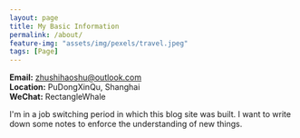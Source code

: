 ```yaml
---
layout: page
title: My Basic Information
permalink: /about/
feature-img: "assets/img/pexels/travel.jpeg"
tags: [Page]
---
```

**Email:** zhushihaoshu@outlook.com \
**Location:** PuDongXinQu, Shanghai \
**WeChat:** RectangleWhale

I'm in a job switching period in which this blog site was built. I want to write down some notes to enforce the understanding of new things.
